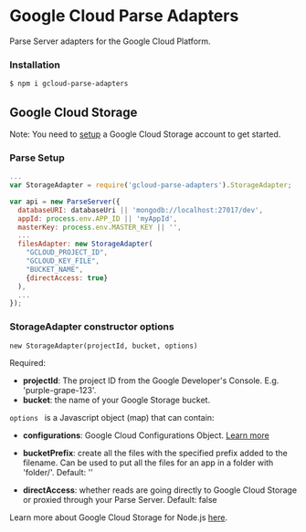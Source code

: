 # Google Cloud Parse Adapters
Parse Server adapters for the Google Cloud Platform.

### Installation

```sh
$ npm i gcloud-parse-adapters
```

## Google Cloud Storage

Note: You need to [setup][storagesetup] a Google Cloud Storage account to get started.

### Parse Setup

```js
...
var StorageAdapter = require('gcloud-parse-adapters').StorageAdapter;

var api = new ParseServer({
  databaseURI: databaseUri || 'mongodb://localhost:27017/dev',
  appId: process.env.APP_ID || 'myAppId',
  masterKey: process.env.MASTER_KEY || '',
  ...
  filesAdapter: new StorageAdapter(
    "GCLOUD_PROJECT_ID",
    "GCLOUD_KEY_FILE",
    "BUCKET_NAME",
    {directAccess: true}
  ), 
  ...
});
```

### StorageAdapter constructor options

``` 
new StorageAdapter(projectId, bucket, options)
```

Required:


- **projectId**: The project ID from the Google Developer's Console. E.g. 'purple-grape-123'.
- **bucket**: the name of your Google Storage bucket.



```options ``` is a Javascript object (map) that can contain:


- **configurations**: Google Cloud Configurations Object. [Learn more][config]

- **bucketPrefix**: create all the files with the specified prefix added to the filename. Can be used to put all the files for an app in a folder with 'folder/'. Default: ''

- **directAccess**: whether reads are going directly to Google Cloud Storage or proxied through your Parse Server. Default: false



Learn more about Google Cloud Storage for Node.js [here][more].

[storagesetup]: https://cloud.google.com/storage/docs/signup
[more]: https://googlecloudplatform.github.io/gcloud-node/#/docs/v0.28.0/storage
[config]: https://googlecloudplatform.github.io/gcloud-node/#/docs/v0.28.0/gcloud
